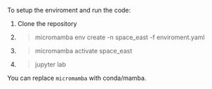To setup the enviroment and run the code:
1. Clone the repository
2. > micromamba env create -n space_east -f enviroment.yaml
4. > micromamba activate space_east
5. > jupyter lab

You can replace `micromamba` with conda/mamba.